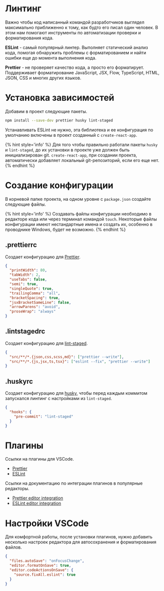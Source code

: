 # Линтинг

Важно чтобы код написанный командой разработчиков выглядел максимально
приближенно к тому, как будто его писал один человек. В этом нам помогают
инструменты по автоматизации проверки и форматирования кода.

**ESLint** - самый популярный линтер. Выполняет статический анализ кода, помогая
обнаружить проблемы с форматированием и найти ошибки еще до момента выполнения
кода.

**Prettier** - не проверяет качество кода, а просто его форматирует.
Поддерживает форматирование JavaScript, JSX, Flow, TypeScript, HTML, JSON, CSS и
многих других языков.

# Установка зависимостей

Добавим в проект следующие пакеты.

```bash
npm install --save-dev prettier husky lint-staged
```

Устанавливать ESLint не нужно, эта библиотека и ее конфигурация по умолчанию
включены в проект созданный с `create-react-app`.

{% hint style='info' %} Для того чтобы правильно работали пакеты `husky` и
`lint-staged`, до их установки в проекте уже должен быть инициализирован git.
`create-react-app`, при создании проекта, автоматически добавляет локальный
git-репозиторий, если его еще нет. {% endhint %}

# Создание конфигурации

В корневой папке проекта, на одном уровне с `package.json` создайте следующие
файлы.

{% hint style='info' %} Создавать файлы конфигурации необходимо в редакторе кода
или через терминал командой `touch`. Некоторые файлы конфигурации имеют
нестандартные имена и создать их, особенно в проводнике Windows, будет не
возможно. {% endhint %}

## .prettierrc

Создает конфигурацию для [Prettier](https://prettier.io/docs/en/index.html).

```json
{
  "printWidth": 80,
  "tabWidth": 2,
  "useTabs": false,
  "semi": true,
  "singleQuote": true,
  "trailingComma": "all",
  "bracketSpacing": true,
  "jsxBracketSameLine": false,
  "arrowParens": "avoid",
  "proseWrap": "always"
}
```

## .lintstagedrc

Создает конфигурацию для [lint-staged](https://github.com/okonet/lint-staged).

```json
{
  "src/**/*.{json,css,scss,md}": ["prettier --write"],
  "src/**/*.{js,jsx,ts,tsx}": ["eslint --fix", "prettier --write"]
}
```

## .huskyrc

Создает конфигурацию для [husky](https://github.com/typicode/husky), чтобы перед
каждым коммитом запускался линтинг c настройками из `lint-staged`.

```json
{
  "hooks": {
    "pre-commit": "lint-staged"
  }
}
```

# Плагины

Ссылки на плагины для VSCode.

- [Prettier](https://marketplace.visualstudio.com/items?itemName=esbenp.prettier-vscode)
- [ESLint](https://marketplace.visualstudio.com/items?itemName=dbaeumer.vscode-eslint)

Ссылки на документацию по интеграции плагинов в популярные редакторы.

- [Prettier editor integration](https://prettier.io/docs/en/editors.html)
- [ESLint editor integration](https://eslint.org/docs/user-guide/integrations)

# Настройки VSCode

Для комфортной работы, после установки плагинов, нужно добавить несколько
настроек редактора для автосохранения и форматирования файлов.

```json
{
  "files.autoSave": "onFocusChange",
  "editor.formatOnSave": true,
  "editor.codeActionsOnSave": {
    "source.fixAll.eslint": true
  }
}
```
